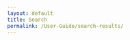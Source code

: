 ```yaml
---
layout: default
title: Search
permalink: /User-Guide/search-results/
---
```


<div id="tipue_search_content"></div>
